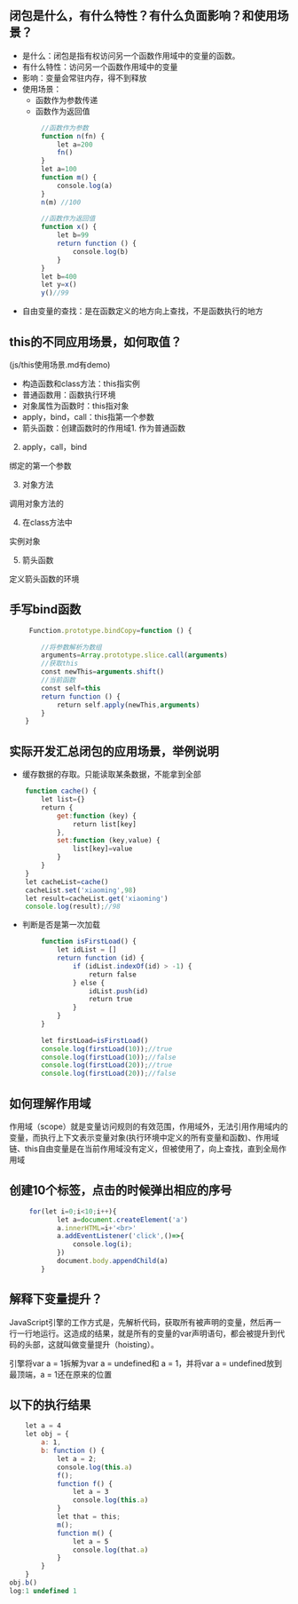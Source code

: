 ## 闭包是什么，有什么特性？有什么负面影响？和使用场景？
- 是什么：闭包是指有权访问另一个函数作用域中的变量的函数。
- 有什么特性：访问另一个函数作用域中的变量
- 影响：变量会常驻内存，得不到释放
- 使用场景：
	- 函数作为参数传递
	- 函数作为返回值
```js
		//函数作为参数
		function n(fn) {
		    let a=200
		    fn()
		}
		let a=100
		function m() {
		    console.log(a)
		}
		n(m) //100
		 
		//函数作为返回值
		function x() {
		    let b=99
		    return function () {
		        console.log(b)
		    }
		}
		let b=400
		let y=x()
		y()//99
```		
- 自由变量的查找：是在函数定义的地方向上查找，不是函数执行的地方
	
## this的不同应用场景，如何取值？

(js/this使用场景.md有demo)

- 构造函数和class方法：this指实例
- 普通函数用：函数执行环境
- 对象属性为函数时：this指对象
- apply，bind，call：this指第一个参数
- 箭头函数：创建函数时的作用域1. 作为普通函数

2. apply，call，bind

绑定的第一个参数

3. 对象方法

调用对象方法的

4. 在class方法中

实例对象

5. 箭头函数

定义箭头函数的环境
		
	
## 手写bind函数 
```js
	 Function.prototype.bindCopy=function () {
	     
	    //将参数解析为数组
	    arguments=Array.prototype.slice.call(arguments)
	    //获取this
	    const newThis=arguments.shift()
	    //当前函数
	    const self=this
	    return function () {
	        return self.apply(newThis,arguments)
	    }
	}
```

## 实际开发汇总闭包的应用场景，举例说明

- 缓存数据的存取。只能读取某条数据，不能拿到全部
```js
	function cache() {
	    let list={}
	    return {
	        get:function (key) {
	            return list[key]
	        },
	        set:function (key,value) {
	            list[key]=value
	        }
	    }
	}
	let cacheList=cache()
	cacheList.set('xiaoming',98)
	let result=cacheList.get('xiaoming')
	console.log(result);//98
```

- 判断是否是第一次加载
```js
		function isFirstLoad() {
		    let idList = []
		    return function (id) {
		        if (idList.indexOf(id) > -1) {
		            return false
		        } else {
		            idList.push(id)
		            return true
		        }
		    }
		}
		 
		let firstLoad=isFirstLoad()
		console.log(firstLoad(10));//true
		console.log(firstLoad(10));//false
		console.log(firstLoad(20));//true
		console.log(firstLoad(20));//false
```

## 如何理解作用域

作用域（scope）就是变量访问规则的有效范围，作用域外，无法引用作用域内的变量，而执行上下文表示变量对象(执行环境中定义的所有变量和函数)、作用域链、this自由变量是在当前作用域没有定义，但被使用了，向上查找，直到全局作用域
	
## 创建10个<a>标签，点击的时候弹出相应的序号
```js
	 for(let i=0;i<10;i++){
	        let a=document.createElement('a')
	        a.innerHTML=i+'<br>'
	        a.addEventListener('click',()=>{
	            console.log(i);
	        })
	        document.body.appendChild(a)
	    }
```

##  解释下变量提升？
JavaScript引擎的工作方式是，先解析代码，获取所有被声明的变量，然后再一行一行地运行。这造成的结果，就是所有的变量的var声明语句，都会被提升到代码的头部，这就叫做变量提升（hoisting）。

引擎将var a = 1拆解为var a = undefined和 a = 1，并将var a = undefined放到最顶端，a = 1还在原来的位置

## 以下的执行结果
```js
	let a = 4
	let obj = {
	    a: 1,
	    b: function () {
	        let a = 2;
	        console.log(this.a)
	        f();
	        function f() {
	            let a = 3
	            console.log(this.a)
	        }
	        let that = this;
	        m();
	        function m() {
	            let a = 5
	            console.log(that.a)
	        }
	    }
	}
obj.b()
log:1 undefined 1
```